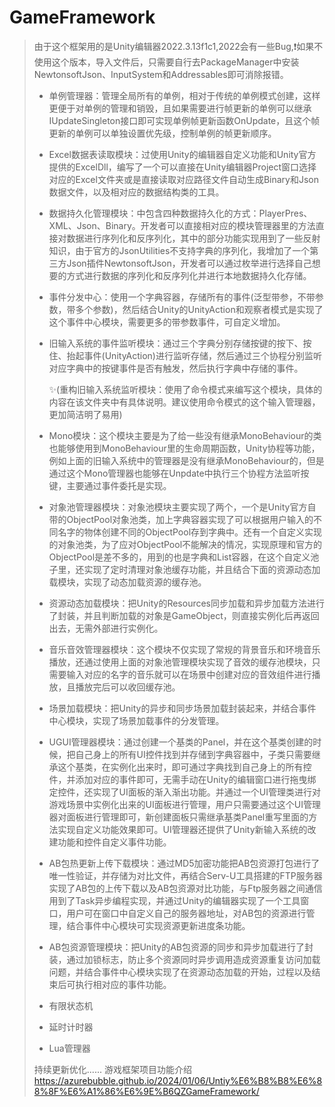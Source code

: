 # GameFramework
> 由于这个框架用的是Unity编辑器2022.3.13f1c1,2022会有一些Bug,❗️如果不使用这个版本，导入文件后，只需要自行去PackageManager中安装NewtonsoftJson、InputSystem和Addressables即可消除报错。
>
> - 单例管理器：管理全局所有的单例，相对于传统的单例模式创建，这样更便于对单例的管理和销毁，且如果需要进行帧更新的单例可以继承IUpdateSingleton接口即可实现单例帧更新函数OnUpdate，且这个帧更新的单例可以单独设置优先级，控制单例的帧更新顺序。
> 
> - Excel数据表读取模块：过使用Unity的编辑器自定义功能和Unity官方提供的ExcelDll，编写了一个可以直接在Unity编辑器Project窗口选择对应的Excel文件夹或是直接读取对应路径文件自动生成Binary和Json数据文件，以及相对应的数据结构类的工具。
>
> - 数据持久化管理模块：中包含四种数据持久化的方式：PlayerPres、XML、Json、Binary。开发者可以直接相对应的模块管理器里的方法直接对数据进行序列化和反序列化，其中的部分功能实现用到了一些反射知识，由于官方的JsonUtilities不支持字典的序列化，我增加了一个第三方Json插件NewtonsoftJson，开发者可以通过枚举进行选择自己想要的方式进行数据的序列化和反序列化并进行本地数据持久化存储。
> - 事件分发中心：使用一个字典容器，存储所有的事件(泛型带参，不带参数，带多个参数)，然后结合Unity的UnityAction和观察者模式是实现了这个事件中心模块，需要更多的带参数事件，可自定义增加。
> - 旧输入系统的事件监听模块：通过三个字典分别存储按键的按下、按住、抬起事件(UnityAction)进行监听存储，然后通过三个协程分别监听对应字典中的按键事件是否有触发，然后执行字典中存储的事件。
>
>   ✨(重构旧输入系统监听模块：使用了命令模式来编写这个模块，具体的内容在该文件夹中有具体说明。建议使用命令模式的这个输入管理器，更加简洁明了易用)
> - Mono模块：这个模块主要是为了给一些没有继承MonoBehaviour的类也能够使用到MonoBehaviour里的生命周期函数，Unity协程等功能，例如上面的旧输入系统中的管理器是没有继承MonoBehaviour的，但是通过这个Mono管理器也能够在Unpdate中执行三个协程方法监听按键，主要通过事件委托是实现。
> - 对象池管理器模块：对象池模块主要实现了两个，一个是Unity官方自带的ObjectPool对象池类，加上字典容器实现了可以根据用户输入的不同名字的物体创建不同的ObjectPool存到字典中。还有一个自定义实现的对象池类，为了应对ObjectPool不能解决的情况，实现原理和官方的ObjectPool是差不多的，用到的也是字典和List容器，在这个自定义池子里，还实现了定时清理对象池缓存功能，并且结合下面的资源动态加载模块，实现了动态加载资源的缓存池。
> - 资源动态加载模块：把Unity的Resources同步加载和异步加载方法进行了封装，并且判断加载的对象是GameObject，则直接实例化后再返回出去，无需外部进行实例化。
> - 音乐音效管理器模块：这个模块不仅实现了常规的背景音乐和环境音乐播放，还通过使用上面的对象池管理模块实现了音效的缓存池模块，只需要输入对应的名字的音乐就可以在场景中创建对应的音效组件进行播放，且播放完后可以收回缓存池。
> - 场景加载模块：把Unity的异步和同步场景加载封装起来，并结合事件中心模块，实现了场景加载事件的分发管理。
> - UGUI管理器模块：通过创建一个基类的Panel，并在这个基类创建的时候，把自己身上的所有UI控件找到并存储到字典容器中，子类只需要继承这个基类，在实例化出来时，即可通过字典找到自己身上的所有控件，并添加对应的事件即可，无需手动在Unity的编辑窗口进行拖曳绑定控件，还实现了UI面板的渐入渐出功能。并通过一个UI管理类进行对游戏场景中实例化出来的UI面板进行管理，用户只需要通过这个UI管理器对面板进行管理即可，新创建面板只需继承基类Panel重写里面的方法实现自定义功能效果即可。UI管理器还提供了Unity新输入系统的改建功能和控件自定义事件功能。
> - AB包热更新上传下载模块：通过MD5加密功能把AB包资源打包进行了唯一性验证，并存储为对比文件，再结合Serv-U工具搭建的FTP服务器实现了AB包的上传下载以及AB包资源对比功能，与Ftp服务器之间通信用到了Task异步编程实现，并通过Unity的编辑器实现了一个工具窗口，用户可在窗口中自定义自己的服务器地址，对AB包的资源进行管理，结合事件中心模块可实现资源更新进度条功能。
> - AB包资源管理模块：把Unity的AB包资源的同步和异步加载进行了封装，通过加锁标志，防止多个资源同时异步调用造成资源重复访问加载问题，并结合事件中心模块实现了在资源动态加载的开始，过程以及结束后可执行相对应的事件功能。
> - 有限状态机
> - 延时计时器
> - Lua管理器
>
> 持续更新优化......
> 游戏框架项目功能介绍
> https://azurebubble.github.io/2024/01/06/Untiy%E6%B8%B8%E6%88%8F%E6%A1%86%E6%9E%B6QZGameFramework/
